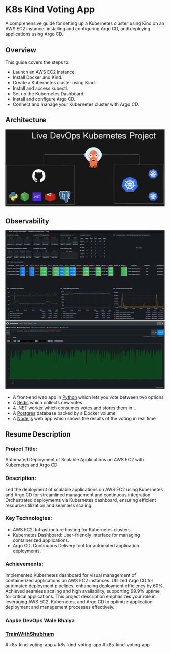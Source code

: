 # K8s Kind Voting App

A comprehensive guide for setting up a Kubernetes cluster using Kind on an AWS EC2 instance, installing and configuring Argo CD, and deploying applications using Argo CD.

## Overview

This guide covers the steps to:
- Launch an AWS EC2 instance.
- Install Docker and Kind.
- Create a Kubernetes cluster using Kind.
- Install and access kubectl.
- Set up the Kubernetes Dashboard.
- Install and configure Argo CD.
- Connect and manage your Kubernetes cluster with Argo CD.


## Architecture

![Architecture diagram](k8s-kind-voting-app.png)

## Observability

![Grafana diagram](grafana.png)
![Prometheus diagram](prometheus.png)

* A front-end web app in [Python](/vote) which lets you vote between two options
* A [Redis](https://hub.docker.com/_/redis/) which collects new votes
* A [.NET](/worker/) worker which consumes votes and stores them in…
* A [Postgres](https://hub.docker.com/_/postgres/) database backed by a Docker volume
* A [Node.js](/result) web app which shows the results of the voting in real time



## Resume Description

### Project Title: 

Automated Deployment of Scalable Applications on AWS EC2 with Kubernetes and Argo CD

### Description: 

Led the deployment of scalable applications on AWS EC2 using Kubernetes and Argo CD for streamlined management and continuous integration. Orchestrated deployments via Kubernetes dashboard, ensuring efficient resource utilization and seamless scaling.

### Key Technologies:

* AWS EC2: Infrastructure hosting for Kubernetes clusters.
* Kubernetes Dashboard: User-friendly interface for managing containerized applications.
* Argo CD: Continuous Delivery tool for automated application deployments.

### Achievements:

Implemented Kubernetes dashboard for visual management of containerized applications on AWS EC2 instances.
Utilized Argo CD for automated deployment pipelines, enhancing deployment efficiency by 60%.
Achieved seamless scaling and high availability, supporting 99.9% uptime for critical applications.
This project description emphasizes your role in leveraging AWS EC2, Kubernetes, and Argo CD to optimize application deployment and management processes effectively.


### Aapke DevOps Wale Bhaiya
### [TrainWithShubham](https://www.trainwithshubham.com/)

#   k 8 s - k i n d - v o t i n g - a p p 
 
 #   k 8 s - k i n d - v o t i n g - a p p 
 
 #   k 8 s - k i n d - v o t i n g - a p p 
 
 